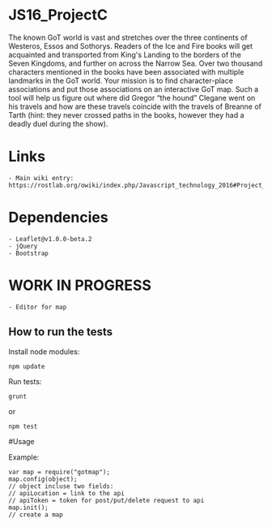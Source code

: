 # JS16_ProjectC
The known GoT world is vast and stretches over the three continents of Westeros, Essos and Sothorys. Readers of the Ice and Fire books will get acquainted and transported from King's Landing to the borders of the Seven Kingdoms, and further on across the Narrow Sea. Over two thousand characters mentioned in the books have been associated with multiple landmarks in the GoT world. Your mission is to find character-place associations and put those associations on an interactive GoT map. Such a tool will help us figure out where did Gregor “the hound” Clegane went on his travels and how are these travels coincide with the travels of Breanne of Tarth (hint: they never crossed paths in the books, however they had a deadly duel during the show).
# Links
    - Main wiki entry: https://rostlab.org/owiki/index.php/Javascript_technology_2016#Project_C

# Dependencies
    - Leaflet@v1.0.0-beta.2
    - jQuery
    - Bootstrap

# WORK IN PROGRESS
    - Editor for map

## How to run the tests
Install node modules:
```
npm update
```
Run tests:
```
grunt
```
or
```
npm test
```

#Usage

Example:
```
var map = require("gotmap");
map.config(object);
// object incluse two fields:
// apiLocation = link to the api
// apiToken = token for post/put/delete request to api
map.init();
// create a map
```
